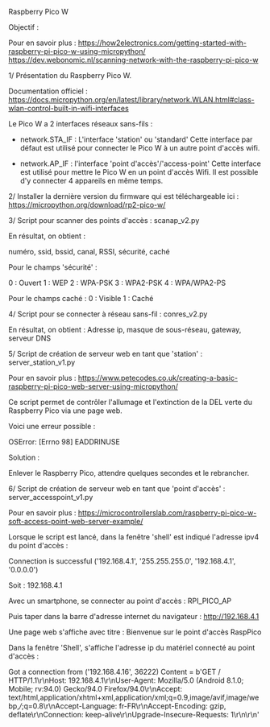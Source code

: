 Raspberry Pico W

Objectif :


Pour en savoir plus : 
https://how2electronics.com/getting-started-with-raspberry-pi-pico-w-using-micropython/
https://dev.webonomic.nl/scanning-network-with-the-raspberry-pi-pico-w


1/ Présentation du Raspberry Pico W.

Documentation officiel : 
https://docs.micropython.org/en/latest/library/network.WLAN.html#class-wlan-control-built-in-wifi-interfaces

Le Pico W a 2 interfaces réseaux sans-fils :

- network.STA_IF : L'interface 'station' ou 'standard'
Cette interface par défaut est utilisé pour connecter le Pico W à un autre point d'accès wifi.

- network.AP_IF : l'interface 'point d'accès'/'access-point'
Cette interface est utilisé pour mettre le Pico W en un point d'accès Wifi.
Il est possible d'y connecter 4 appareils en même temps.



2/ Installer la dernière version du firmware qui est téléchargeable ici : 
https://micropython.org/download/rp2-pico-w/


3/ Script pour scanner des points d'accès : scanap_v2.py

En résultat, on obtient :

numéro, ssid, bssid, canal, RSSI, sécurité, caché

Pour le champs 'sécurité' : 

0 : Ouvert
1 : WEP
2 : WPA-PSK
3 : WPA2-PSK
4 : WPA/WPA2-PS

Pour le champs caché : 
0 : Visible
1 : Caché



4/ Script pour se connecter à réseau sans-fil : conres_v2.py

En résultat, on obtient : 
Adresse ip, masque de sous-réseau, gateway, serveur DNS



5/ Script de création de serveur web en tant que 'station' : server_station_v1.py

Pour en savoir plus :
https://www.petecodes.co.uk/creating-a-basic-raspberry-pi-pico-web-server-using-micropython/

Ce script permet de contrôler l'allumage et l'extinction de la DEL verte du Raspberry Pico via une page web.



Voici une erreur possible : 

OSError: [Errno 98] EADDRINUSE

Solution : 

Enlever le Raspberry Pico, attendre quelques secondes et le rebrancher.


6/ Script de création de serveur web en tant que 'point d'accès' : server_accesspoint_v1.py

Pour en savoir plus :
https://microcontrollerslab.com/raspberry-pi-pico-w-soft-access-point-web-server-example/



Lorsque le script est lancé, dans la fenêtre 'shell' est indiqué l'adresse ipv4 du point d'accès : 

Connection is successful
('192.168.4.1', '255.255.255.0', '192.168.4.1', '0.0.0.0')


Soit : 192.168.4.1


Avec un smartphone, se connecter au point d'accès : RPI_PICO_AP

Puis taper dans la barre d'adresse internet du navigateur : 
http://192.168.4.1

Une page web s'affiche avec titre : 
Bienvenue sur le point d'accès RaspPico


Dans la fenêtre 'Shell', s'affiche l'adresse ip du matériel connecté au point d'accès : 


Got a connection from ('192.168.4.16', 36222)
Content = b'GET / HTTP/1.1\r\nHost: 192.168.4.1\r\nUser-Agent: Mozilla/5.0 (Android 8.1.0; Mobile; rv:94.0) Gecko/94.0 Firefox/94.0\r\nAccept: text/html,application/xhtml+xml,application/xml;q=0.9,image/avif,image/webp,*/*;q=0.8\r\nAccept-Language: fr-FR\r\nAccept-Encoding: gzip, deflate\r\nConnection: keep-alive\r\nUpgrade-Insecure-Requests: 1\r\n\r\n'

